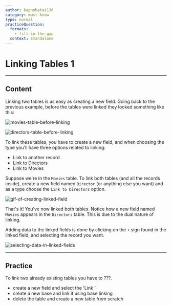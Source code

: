 ```yaml
---
author: kapnobatai136
category: must-know
type: normal
practiceQuestion:
  formats:
    - fill-in-the-gap
  context: standalone
---
```


# Linking Tables 1


---

## Content

Linking two tables is as easy as creating a new field. Going back to the previous example, before the tables were linked they looked something like this:

![movies-table-before-linking](https://img.enkipro.com/2884bdf4823e64b335dad7a5e3b7527b.png)

![directors-table-before-linking](https://img.enkipro.com/1a0a65a1c575c0b6d6423ef33c347e64.png)

To link these tables, you have to create a new field, and when choosing the type you'll have three options related to linking:

- Link to another record
- Link to Directors
- Link to Movies

Suppose we're in the `Movies` table. To link both tables (and all the records inside), create a new field named `Director` (or anything else you want) and as a type choose the `Link to Directors` option. 

![gif-of-creating-linked-field](https://img.enkipro.com/2e7a9eac1f56f6414a7f542169866849.gif)

That's it! You've now linked both tables. Notice how a new field named `Movies` appears in the `Directors` table. This is due to the dual nature of linking.

Adding data to the linked fields is done by clicking on the `+` sign found in the linked field, and selecting the record you want.

![selecting-data-in-linked-fields](https://img.enkipro.com/9d304af19f846ad4767aae26f36e5f5d.gif)


---

## Practice

To link two already existing tables you have to ???.

- create a new field and select the 'Link <name of table to be linked>'
- create a new base and link it using base linking
- delete the table and create a new table from scratch

